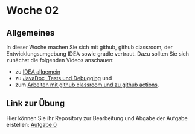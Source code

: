 # Woche 02

## Allgemeines

In dieser Woche machen Sie sich mit github, github classroom, der Entwicklungsumgebung IDEA sowie gradle vertraut. Dazu sollten Sie sich zunächst die folgenden Videos anschauen:

 * zu [IDEA allgemein](https://mediathek.htw-berlin.de/video/Programmieren-2-IDEA-und-gradle/e473c99c6c4ace5ca0211ea9c6ddbdff)
 * zu [JavaDoc, Tests und Debugging](https://mediathek.htw-berlin.de/video/Programmieren-2-JavaDoc-Tests-Debugging/b8517e720b92ee8f4fd0253da4003b60) und
 * zum [Arbeiten mit github classroom und zu github actions](https://mediathek.htw-berlin.de/video/Programmieren-2-Github-und-github-classroom/036e3b2487ed69492f4f31320e79fa3a).
 
 ## Link zur Übung
 
 Hier können Sie ihr Repository zur Bearbeitung und Abgabe der Aufgabe erstellen: [Aufgabe 0](https://classroom.github.com/a/aS0c57Nb)

